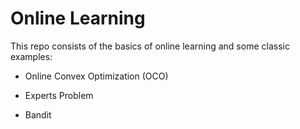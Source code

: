 # Online Learning

This repo consists of the basics of online learning and some classic examples:

- Online Convex Optimization (OCO)

- Experts Problem

- Bandit
